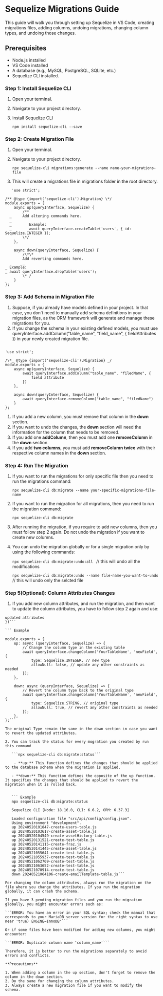 # Sequelize Migrations Guide

This guide will walk you through setting up Sequelize in VS Code, creating migrations files, adding columns, undoing migrations, changing column types, and undoing those changes.

## Prerequisites

- Node.js installed
- VS Code installed
- A database (e.g., MySQL, PostgreSQL, SQLite, etc.)
- Sequelize CLI installed.

### Step 1: Install Sequelize CLI

1. Open your terminal.
2. Navigate to your project directory.
3. Install Sequelize CLI

   `npm install sequelize-cli --save`

### Step 2: Create Migration File

1. Open your terminal.
2. Navigate to your project directory.

   `npx sequelize-cli migrations:generate --name name-your-migrations-file`

3. This will create a migrations file in migrations folder in the root directory.

``` Example
   'use strict';

/** @type {import('sequelize-cli').Migration} \*/
module.exports = {
    async up(queryInterface, Sequelize) {
        /**
  _     Add altering commands here.
  _
  _        Example:
  _        await queryInterface.createTable('users', { id: Sequelize.INTEGER });
        \*/
    },

    async down(queryInterface, Sequelize) {
        /\*\*
        Add reverting commands here.
        _
_ Example:
_ await queryInterface.dropTable('users');
        \* /
    }
};
```

### Step 3: Add Schema in Migration File

1. Suppose, if you already have models defined in your project. In that case, you don't need to manually add schema definitions in your migration files, as the ORM framework will generate and manage these migrations for you.
2. If you change the schema in your existing defined models, you must use queryInterface.addColumn("table_name", "field_name", { fieldAttributes }) in your newly created migration file.

``` Example

'use strict';

/\*_ @type {import('sequelize-cli').Migration} _/
module.exports = {
    async up(queryInterface, Sequelize) {
        await queryInterface.addColumn("table_name", "filedName", {
            field attribute
        })
    },

    async down(queryInterface, Sequelize) {
        await queryInterface.removeColumn("table_name", "filedName")
    }
};

```

1. If you add a new column, you must remove that column in the **down** section.
2. If you want to undo the changes, the **down** section will need the information for the column that needs to be removed.
3. If you add one **addColumn**, then you must add one **removeColumn** in the **down** section.
4. If you add **two columns**, you must add **removeColumn twice** with their respective column names in the **down** section.


### Step 4: Run The Migration

1. If you want to run the migrations for only specific file then you need to run the migrations command:

   ```npx sequelize-cli db:migrate --name your-specific-migrations-file-name```

2. If you want to run the migration for all migrations, then you need to run the migration command:

   ```npx sequelize-cli db:migrate```

3. After running the migration, if you require to add new columns, then you must follow step 2 again. Do not undo the migration if you want to create new columns.

4. You can undo the migration globally or for a single migration only by using the following commands:

   ```npx sequelize-cli db:migrate:undo:all ``` // this will undo all the modifications

   ```npx sequelize-cli db:migrate:undo --name file-name-you-want-to-undo ``` // this will undo only the selcted file

### Step 5(Optional): Column Attributes Changes

1. If you add new column attributes, and run the migration, and then want to update the column attributes, you have to follow step 2 again and use:

```queryInterface.changeColumn("table_name" , "column_name" , {
updated attributes
})```

``` Example

module.exports = {
    up: async (queryInterface, Sequelize) => {
        // Change the column type in the existing table
        await queryInterface.changeColumn('YourTableName', 'newField', {
            type: Sequelize.INTEGER, // new type
            allowNull: false, // update any other constraints as needed
        });
    },

    down: async (queryInterface, Sequelize) => {
        // Revert the column type back to the original type
        await queryInterface.changeColumn('YourTableName', 'newField', {
            type: Sequelize.STRING, // original type
            allowNull: true, // revert any other constraints as needed
        });
    },
};```

The original Type remain the same in the down section in case you want to revert the updated attributes.

2. You can track the status for every mogration you created by run this command

   ```npx sequelize-cli db:migrate:status```

    - **up:** This function defines the changes that should be applied to the database schema when the migration is applied.

   - **down:** This function defines the opposite of the up function. It specifies the changes that should be applied to revert the migration when it is rolled back.

   
   ``` Example
   npx sequelize-cli db:migrate:status

   Sequelize CLI [Node: 18.16.0, CLI: 6.6.2, ORM: 6.37.3]

   Loaded configuration file "src/api/config/config.json".
   Using environment "development".
   up 20240520101847-create-users-table.js
   up 20240520103617-create-asset-table.js
   up 20240520104549-create-assetHistory-table.js
   up 20240520131521-create-test-table.js
   up 20240520141115-create-fraz.js
   up 20240520141445-create-asset-table.js
   up 20240521055641-create-test-table.js
   up 20240521055937-create-test-table.js
   up 20240521062709-create-test-table.js
   up 20240521063652-create-test-table.js
   up 20240521070914-create-test-table.js
   down 20240521064106-create-emailTemplate-table.js```

For changing the column attributes, always run the migration on the file where you change the attributes. If you run the migration globally, it can crash the schema.

If you have 3 pending migration files and you run the migration globally, you might encounter errors such as:

```ERROR: You have an error in your SQL syntax; check the manual that corresponds to your MariaDB server version for the right syntax to use near 'true) ENGINE=InnoDB'```

Or if some files have been modified for adding new columns, you might encounter:

```ERROR: Duplicate column name 'column_name'```

Therefore, it is better to run the migrations separately to avoid errors and conflicts.

**Precautions**

1. When adding a column in the up section, don't forget to remove the column in the down section.
2. Do the same for changing the column attributes.
3. Always create a new migration file if you want to modify the schema.
